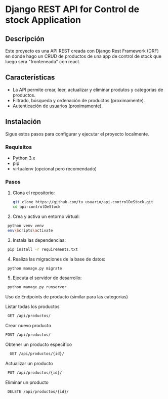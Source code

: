# Django REST API for Control de stock Application

## Descripción

Este proyecto es una API REST creada con Django Rest Framework (DRF) en donde hago un CRUD de productos de una app de control de stock que luego sera "fronteneada" con react.

## Características

- La API permite crear, leer, actualizar y eliminar produtos y categorias de productos.
- Filtrado, búsqueda y ordenación de productos (proximamente).
- Autenticación de usuarios (proximamente).

## Instalación

Sigue estos pasos para configurar y ejecutar el proyecto localmente.

### Requisitos

- Python 3.x
- pip
- virtualenv (opcional pero recomendado)

### Pasos

1. Clona el repositorio:
   ```sh
   git clone https://github.com/tu_usuario/api-controlDeStock.git
   cd api-controlDeStock
   ```
2. Crea y activa un entorno virtual:
  ```sh
   python venv venv
   env\Scripts\activate
  ```
3. Instala las dependencias:
  ```sh
   pip install -r requirements.txt
  ```
4. Realiza las migraciones de la base de datos:
  ```sh
   python manage.py migrate
  ```
5. Ejecuta el servidor de desarrollo:
  ```sh
   python manage.py runserver
  ```

Uso de Endpoints de producto (similar para las categorias)

Listar todas los productos
  ```sh
   GET /api/productos/
  ```
Crear nuevo producto
   ```sh
   POST /api/productos/
  ```
Obtener un producto específico
 ```sh
   GET /api/productos/{id}/
  ```
Actualizar un producto
  ```sh
   PUT /api/productos/{id}/
  ```
Eliminar un producto
  ```sh
   DELETE /api/productos/{id}/
  ```
